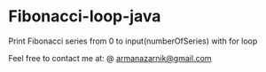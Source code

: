 # Fibonacci-loop-java
Print Fibonacci series from 0 to input(numberOfSeries) with for loop

Feel free to contact me at:
@ armanazarnik@gmail.com

